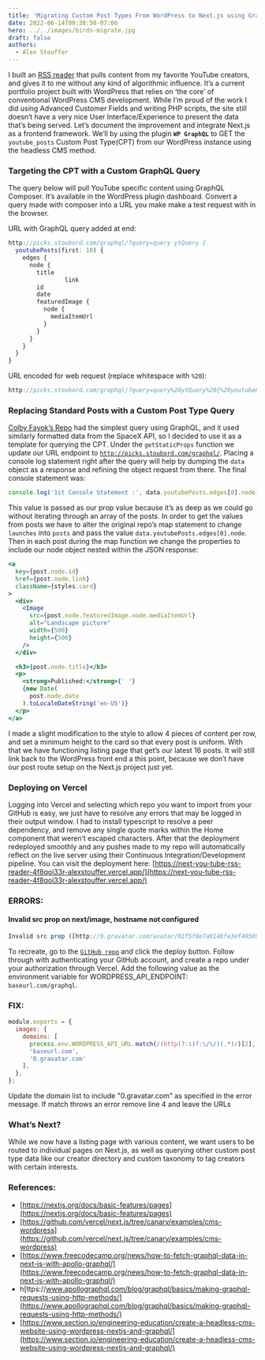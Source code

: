 ```yaml
---
title: 'Migrating Custom Post Types From WordPress to Next.js using GraphQL and Vercel Hosting'
date: 2022-06-14T00:38:50-07:00
hero: ../../images/birds-migrate.jpg
draft: false
authors:
  - Alex Stouffer
---
```


I built an [RSS reader](https://picks.stoubord.com) that pulls content from my favorite YouTube creators, and gives it to me without any kind of algorithmic influence. It’s a current portfolio project built with WordPress that relies on ‘the core’ of conventional WordPress CMS development. While I’m proud of the work I did using Advanced Customer Fields and writing PHP scripts, the site still doesn’t have a very nice User Interface/Experience to present the data that’s being served. Let’s document the improvement and integrate Next.js as a frontend framework. We’ll by using the plugin **`WP GraphQL`** to GET the `youtube_posts` Custom Post Type(CPT) from our WordPress instance using the headless CMS method.

### Targeting the CPT with a Custom GraphQL Query

The query below will pull YouTube specific content using GraphQL Composer. It’s available in the WordPress plugin dashboard. Convert a query made with composer into a URL you make make a test request with in the browser.

URL with GraphQL query added at end:

```jsx
http://picks.stoubord.com/graphql/?query=query ytQuery {
  youtubePosts(first: 10) {
    edges {
      node {
        title
				link
        id
        date
        featuredImage {
          node {
            mediaItemUrl
          }
        }
      }
    }
  }
}
```

URL encoded for web request (replace whitespace with `%20`):

```jsx
http://picks.stoubord.com/graphql/?query=query%20ytQuery%20{%20youtubePosts(first:%2010)%20{%20edges%20{%20node%20{%20title%20link%20id%20date%20featuredImage%20{%20node%20{%20mediaItemUrl%20}%20}%20}%20}%20}%20}&operationName=ytQuery
```

### Replacing Standard Posts with a Custom Post Type Query

[Colby Fayok’s Repo](https://spacejelly.dev/posts/how-to-fetch-graphql-data-in-next-js-with-apollo-graphql/) had the simplest query using GraphQL, and it used similarly formatted data from the SpaceX API, so I decided to use it as a template for querying the CPT. Under the `getStaticProps` function we update our URL endpoint to [`http://picks.stoubord.com/graphql/`](http://picks.stoubord.com/graphql/). Placing a console log statement right after the query will help by dumping the `data` object as a response and refining the object request from there. The final console statement was: 

```jsx
console.log('1st Console Statement :', data.youtubePosts.edges[0].node);
```

This value is passed as our prop value because it’s as deep as we could go without iterating through an array of the posts. In order to get the values from posts we have to alter the original repo’s map statement to change `launches` into `posts` and pass the value `data.youtubePosts.edges[0].node`. Then in each post during the map function we change the properties to include our node object nested within the JSON response:

```jsx
<a
  key={post.node.id}
  href={post.node.link}
  className={styles.card}
>
  <div>
    <Image
      src={post.node.featuredImage.node.mediaItemUrl}
      alt="Landscape picture"
      width={500}
      height={500}
    />
  </div>

  <h3>{post.node.title}</h3>
  <p>
    <strong>Published:</strong>{' '}
    {new Date(
      post.node.date
    ).toLocaleDateString('en-US')}
  </p>
</a>
```

I made a slight modification to the style to allow 4 pieces of content per row, and set a minimum height to the card so that every post is uniform. With that we have functioning listing page that get’s our latest 16 posts. It will still link back to the WordPress front end a this point, because we don’t have our post route setup on the Next.js project just yet. 

### Deploying on Vercel

Logging into Vercel and selecting which repo you want to import from your GitHub is easy, we just have to resolve any errors that may be logged in their output window. I had to install typescript to resolve a peer dependency, and remove any single quote marks within the Home component that weren’t escaped characters. After that the deployment redeployed smoothly and any pushes made to my repo will automatically reflect on the live server using their Continuous Integration/Development pipeline. You can visit the deployment here: [https://next-you-tube-rss-reader-4f8qoi33r-alexstouffer.vercel.app/](https://next-you-tube-rss-reader-4f8qoi33r-alexstouffer.vercel.app/)

### ERRORS:

#### Invalid src prop on next/image, hostname not configured

```jsx
Invalid src prop ([http://0.gravatar.com/avatar/01f5f8e7a914bfe3ef40569448588651?s=96&d=mm&r=g](http://0.gravatar.com/avatar/01f5f8e7a914bfe3ef40569448588651?s=96&d=mm&r=g)) on next/image, hostname "[0.gravatar.com](http://0.gravatar.com/)" is not configured under images in your next.config.js
```

To recreate, go to the [`GitHub repo`](https://github.com/vercel/next.js/tree/canary/examples/cms-wordpress) and click the deploy button. Follow through with authenticating your GitHub account, and create a repo under your authorization through Vercel. Add the following value as the environment variable for WORDPRESS_API_ENDPOINT: `baseurl.com/graphql`. 

### FIX:

```jsx
module.exports = {
  images: {
    domains: [
      process.env.WORDPRESS_API_URL.match(/(http(?:s)?:\/\/)(.*)/)[2], // Valid WP Image domain.
      'baseurl.com',
      '0.gravatar.com'
    ],
  },
};
```
Update the domain list to include "0.gravatar.com" as specified in the error message. If match throws an error remove line 4 and leave the URLs

### What’s Next?

While we now have a listing page with various content, we want users to be routed to individual pages on Next.js, as well as querying other custom post type data like our creator directory and custom taxonomy to tag creators with certain interests.

### References:

- [https://nextjs.org/docs/basic-features/pages](https://nextjs.org/docs/basic-features/pages)
- [https://github.com/vercel/next.js/tree/canary/examples/cms-wordpress](https://github.com/vercel/next.js/tree/canary/examples/cms-wordpress)
- [https://www.freecodecamp.org/news/how-to-fetch-graphql-data-in-next-js-with-apollo-graphql/](https://www.freecodecamp.org/news/how-to-fetch-graphql-data-in-next-js-with-apollo-graphql/)
- h[ttps://www.apollographql.com/blog/graphql/basics/making-graphql-requests-using-http-methods/](https://www.apollographql.com/blog/graphql/basics/making-graphql-requests-using-http-methods/)
- [https://www.section.io/engineering-education/create-a-headless-cms-website-using-wordpress-nextjs-and-graphql/](https://www.section.io/engineering-education/create-a-headless-cms-website-using-wordpress-nextjs-and-graphql/)